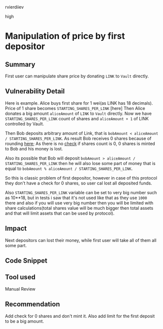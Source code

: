 rvierdiiev

high

# Manipulation of price by first depositor

## Summary
First user can manipulate share price by donating `LINK` to `Vault` directly.
## Vulnerability Detail
Here is example.
Alice buys first share for 1 wei(as LINK has 18 decimals). Price of 1 share becomes `STARTING_SHARES_PER_LINK` [here]
Then Alice donates a big amount `aliceAmount` of `LINK` to `Vault` directly. Now we have `STARTING_SHARES_PER_LINK` count of shares and `aliceAmount + 1` of LINK controlled by Vault.

Then Bob deposits arbitrary amount  of Link, that is `bobAmount < aliceAmount / STARTING_SHARES_PER_LINK`.
As result Bob receives 0 shares because of rounding [here](https://github.com/sherlock-audit/2022-10-mycelium/blob/main/mylink-contracts/src/Vault.sol#L619);
As there is no [check](https://github.com/sherlock-audit/2022-10-mycelium/blob/main/mylink-contracts/src/Vault.sol#L135-L136) if shares count is 0, 0 shares is minted to Bob and his money is lost.

Also its possible that Bob will deposit `bobAmount > aliceAmount / STARTING_SHARES_PER_LINK` then he will also lose some part of money that is equal to `bobAmount % aliceAmount / STARTING_SHARES_PER_LINK`.

So this is classic problem of first depositor, however in case of this protocol they don't have a check for 0 shares, so user cal lost all deposited funds.

Also `STARTING_SHARES_PER_LINK` variable can be set to very big number such as 10**18, but in tests i saw that it's not used like that as they use `1000` there and also if you will use very big number then you will be limited with share calculations(total shares value will be much bigger then total assets and that will limit assets that can be used by protocol).
## Impact
Next depositors can lost their money, while first user will take all of them all some part. 
## Code Snippet

## Tool used

Manual Review

## Recommendation
Add check for 0 shares and don't mint it. Also add limit for the first deposit to be a big amount.
